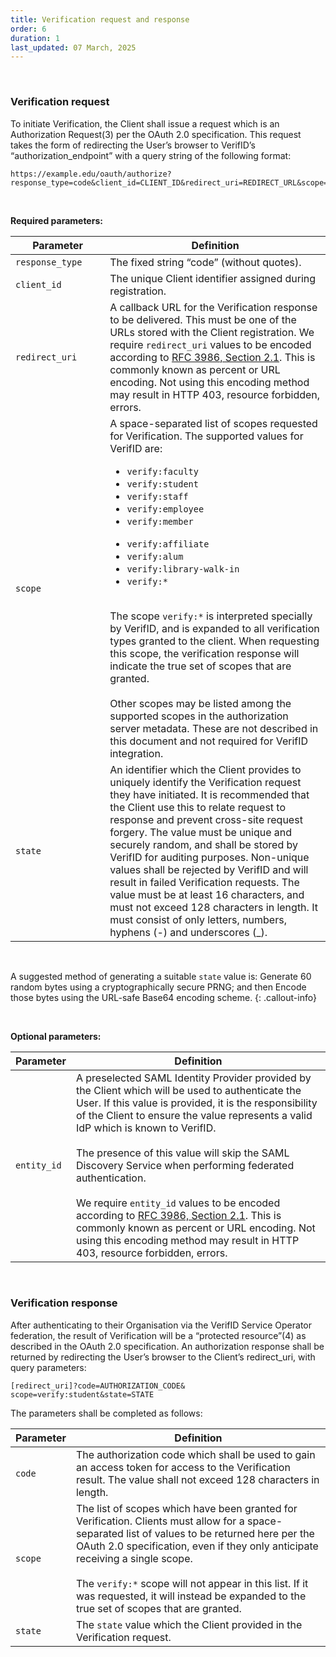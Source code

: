 ```yaml
---
title: Verification request and response
order: 6
duration: 1
last_updated: 07 March, 2025
---
```

<br>

### Verification request

To initiate Verification, the Client shall issue a request which is an Authorization Request(3) per the OAuth 2.0 specification. This request takes the form of redirecting the User’s browser to VerifID’s “authorization_endpoint” with a query string of the following format:

```
https://example.edu/oauth/authorize?response_type=code&client_id=CLIENT_ID&redirect_uri=REDIRECT_URL&scope=verify:student&state=STATE
```
<br>

**Required parameters:**

<table class="table">
  <thead class="thead-light">
    <tr>
      <th style="width:30%">Parameter</th>
      <th>Definition</th>
    </tr>
  </thead>
  <tbody>
    <tr>
      <td><code>response_type</code></td>
      <td>The fixed string “code” (without quotes).</td>
    </tr>
    <tr>
      <td><code>client_id</code></td>
      <td>The unique Client identifier assigned during registration.</td>
    </tr>
    <tr>
      <td><code>redirect_uri</code></td>
      <td>A callback URL for the Verification response to be delivered. This must be one of the URLs stored with the 
Client registration. We require <code>redirect_uri</code> values to be encoded according to <a href="https://datatracker.ietf.org/doc/html/rfc3986#section-2.1">RFC 3986, Section 2.1</a>. This is commonly known as percent or URL encoding. Not using this encoding method may result in HTTP 403, resource forbidden, errors.</td>
    </tr>
    <tr>
      <td><code>scope</code></td>
      <td>A space-separated list of scopes requested for Verification. The supported values for VerifID 
        are:<ul><li><code>verify:faculty<li>verify:student</li><li>verify:staff</li><li>verify:employee</li><li>verify:member
        </li><li>verify:affiliate</li><li>verify:alum</li><li>verify:library-walk-in</li><li>verify:*</li></code></li></ul>
        <br>The scope <code>verify:*</code> is interpreted specially by VerifID, and is expanded to all verification types 
        granted to the client. When requesting this scope, the verification response will indicate the true set of scopes 
        that are granted.
        <br><br>Other scopes may be listed among the supported scopes in the authorization server metadata. These are not described in this document and not required for VerifID integration.
      </td>
    </tr>
    <tr>
      <td><code>state</code></td>
      <td>An identifier which the Client provides to uniquely identify the Verification request they have initiated. It is recommended that the Client use this to relate request to response and prevent cross-site request forgery. The value must be unique and securely random, and shall be stored by VerifID for auditing purposes. Non-unique values shall be rejected by VerifID and will result in failed Verification requests. The value must be at least 16 characters, and must not exceed 128 characters in length. It must consist of only letters, numbers, hyphens (-) and underscores (_).</td>
    </tr>
  </tbody>
</table>

<br>

A suggested method of generating a suitable <code>state</code> value is: Generate 60 random bytes using a cryptographically secure PRNG; and then Encode those bytes using the URL-safe Base64 encoding scheme.
{: .callout-info}

<br>

**Optional parameters:**

<table class="table">
  <thead>
    <tr>
      <th scope="col">Parameter</th>
      <th scope="col">Definition</th>
    </tr>
  </thead>
  <tbody>
    <tr>
      <td><code>entity_id</code></td>
      <td>A preselected SAML Identity Provider provided by the Client which will be used to authenticate the User. If this value is provided, it is the responsibility of the Client to ensure the value represents a valid IdP which is known to VerifID.<br><br>The presence of this value will skip the SAML Discovery Service when performing federated authentication. <br><br>We require <code>entity_id</code> values to be encoded according to <a href="https://datatracker.ietf.org/doc/html/rfc3986#section-2.1">RFC 3986, Section 2.1</a>. This is commonly known as percent or URL encoding. Not using this encoding method may result in HTTP 403, resource forbidden, errors.</td>
    </tr>
</tbody>
</table>

<br>

### Verification response

After authenticating to their Organisation via the VerifID Service Operator federation, the result of Verification will be a “protected resource”(4) as described in the OAuth 2.0 specification. An authorization response shall be returned by redirecting the User’s browser to the Client’s redirect_uri, with query parameters:

```
[redirect_uri]?code=AUTHORIZATION_CODE&
scope=verify:student&state=STATE
```

The parameters shall be completed as follows:

<table class="table">
  <thead>
    <tr>
      <th scope="col">Parameter</th>
      <th scope="col">Definition</th>
    </tr>
  </thead>
  <tbody>
    <tr>
      <td><code>code</code></td>
      <td>The authorization code which shall be used to gain an access token for access to the Verification result. The value shall not exceed 128 characters in length.</td>
    </tr>
    <tr>
      <td><code>scope</code></td>
      <td>The list of scopes which have been granted for Verification. Clients must allow for a space-separated list 
of values to be returned here per the OAuth 2.0 specification, even if they only anticipate receiving a single scope.
<br><br> The <code>verify:*</code> scope will not appear in this list. If it was requested, it will instead be 
expanded to the true set of scopes that are granted.</td>
    </tr>
    <tr>
      <td><code>state</code></td>
      <td>The <code>state</code> value which the Client provided in the Verification request.</td>
    </tr>
  </tbody>
</table>